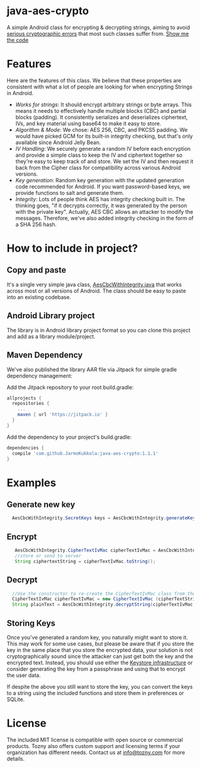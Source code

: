 # java-aes-crypto

A simple Android class for encrypting &amp; decrypting strings, aiming to avoid [serious cryptographic errors](http://tozny.com/blog/encrypting-strings-in-android-lets-make-better-mistakes/) that most such classes suffer from. [Show me the code](https://github.com/tozny/java-aes-crypto/blob/master/aes-crypto/src/main/java/com/tozny/crypto/android/AesCbcWithIntegrity.java)

# Features

Here are the features of this class. We believe that these properties are consistent with what a lot of people are looking for when encrypting Strings in Android.

- _Works for strings_: It should encrypt arbitrary strings or byte arrays. This means it needs to effectively handle multiple blocks (CBC) and partial blocks (padding). It consistently serializes and deserializes ciphertext, IVs, and key material using base64 to make it easy to store.
- _Algorithm & Mode_: We chose: AES 256, CBC, and PKCS5 padding. We would have picked GCM for its built-in integrity checking, but that's only available since Android Jelly Bean.
- _IV Handling_: We securely generate a random IV before each encryption and provide a simple class to keep the IV and ciphertext together so they're easy to keep track of and store. We set the IV and then request it back from the Cipher class for compatibility across various Android versions.
- _Key generation_: Random key generation with the updated generation code recommended for Android. If you want password-based keys, we provide functions to salt and generate them.
- _Integrity_: Lots of people think AES has integrity checking built in. The thinking goes, "if it decrypts correctly, it was generated by the person with the private key". Actually, AES CBC allows an attacker to modify the messages. Therefore, we've also added integrity checking in the form of a SHA 256 hash.

# How to include in project?

## Copy and paste

It's a single very simple java class,
[AesCbcWithIntegrity.java](https://github.com/tozny/java-aes-crypto/blob/master/aes-crypto/src/main/java/com/tozny/crypto/android/AesCbcWithIntegrity.java)
that works across most or all versions of Android. The class should be easy to
paste into an existing codebase.

## Android Library project

The library is in Android library project format so you can clone this project
and add as a library module/project.

## Maven Dependency

We've also published the library AAR file via Jitpack for simple
gradle dependency management:

Add the Jitpack repository to your root build.gradle:

```groovy
allprojects {
  repositories {
    ...
    maven { url 'https://jitpack.io' }
  }
}
```

Add the dependency to your project's build.gradle:

```groovy
dependencies {
  compile 'com.github.JarmoKukkola:java-aes-crypto:1.1.1'
}
```

# Examples

## Generate new key

```java
  AesCbcWithIntegrity.SecretKeys keys = AesCbcWithIntegrity.generateKey();
```

## Encrypt

```java
   AesCbcWithIntegrity.CipherTextIvMac cipherTextIvMac = AesCbcWithIntegrity.encrypt("some test", keys);
   //store or send to server
   String ciphertextString = cipherTextIvMac.toString();
```

## Decrypt

```java
  //Use the constructor to re-create the CipherTextIvMac class from the string:
  CipherTextIvMac cipherTextIvMac = new CipherTextIvMac (cipherTextString);
  String plainText = AesCbcWithIntegrity.decryptString(cipherTextIvMac, keys);
```

## Storing Keys

Once you've generated a random key, you naturally might want to store it. This
may work for some use cases, but please be aware that if you store the key in
the same place that you store the encrypted data, your solution is not
cryptographically sound since the attacker can just get both the key and the
encrypted text. Instead, you should use either the [Keystore
infrastructure](http://developer.android.com/training/articles/keystore.html)
or consider generating the key from a passphrase and using that to encrypt the
user data.

If despite the above you still want to store the key, you can convert the keys
to a string using the included functions and store them in preferences or
SQLite.

# License

The included MIT license is compatible with open source or commercial products.
Tozny also offers custom support and licensing terms if your organization has
different needs. Contact us at [info@tozny.com](mailto:info@tozny.com) for more
details.
